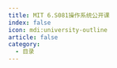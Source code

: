 ```yaml
---
title: MIT 6.S081操作系统公开课
index: false
icon: mdi:university-outline
article: false
category:
  - 目录
---
```


<Catalog />
